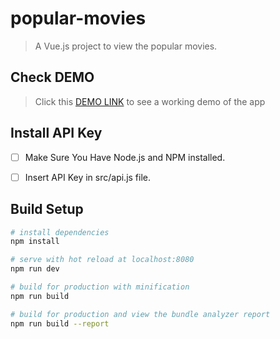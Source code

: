 # popular-movies

> A Vue.js project to view the popular movies.

## Check DEMO

> Click this [DEMO LINK](https://popular-movies-1b6c6.firebaseapp.com/) to see a working demo of the app


## Install API Key 

- [ ] Make Sure You Have Node.js and NPM installed.
- [ ] Insert API Key in src/api.js file.


## Build Setup

``` bash
# install dependencies
npm install

# serve with hot reload at localhost:8080
npm run dev

# build for production with minification
npm run build

# build for production and view the bundle analyzer report
npm run build --report
```


